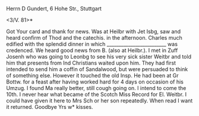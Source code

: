 Herrn D Gundert, 6 Hohe Str., Stuttgart

 <3/V. 81>*

Got Your card and thank for news. Was at Heilbr with Jet Isbg, saw and heard confirm of Thod and the catechis. in the afternoon. Charles much edified with the splendid dinner in which _________________________ was credenced. We heard good news from B. (also at Heilbr.). I met in Zuff Josenh who was going to Leonbg to see his very sick sister Weitbr and told him that presents from Ind Christians waited upon him. They had first intended to send him a coffin of Sandalwood, but were persuaded to think of something else. However it touched the old Insp. He had been at Gr Bottw. for a feast after having worked hard for 4 days on occasion of his Umzug. I found Ma really better, still cough going on. I intend to come the 10th. I never hear what became of the Scotch Miss Record for El. Weitbr. I could have given it here to Mrs Sch or her son repeatedly. When read I want it returned.
 Goodbye Yrs w* kisses.

